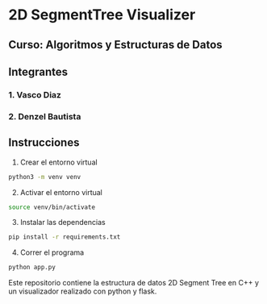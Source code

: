 # 2D SegmentTree Visualizer

## Curso: Algoritmos y Estructuras de Datos

## Integrantes

### 1. Vasco Diaz
### 2. Denzel Bautista

## Instrucciones

1. Crear el entorno virtual

```bash
python3 -m venv venv
```

2. Activar el entorno virtual

```bash
source venv/bin/activate
```

3. Instalar las dependencias

```bash
pip install -r requirements.txt
```

4. Correr el programa

```bash
python app.py
```

Este repositorio contiene la estructura de datos 2D Segment Tree en C++ y un visualizador realizado con python y flask.